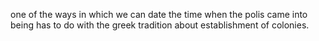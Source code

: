 one of the ways in which we can date the time when the polis came into being has to do with the greek tradition about establishment of colonies.